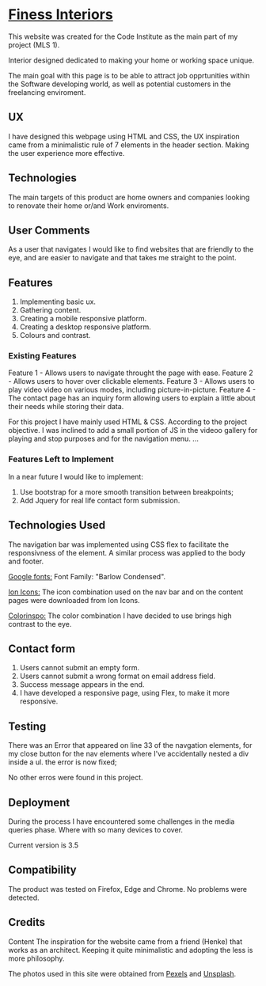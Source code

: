 # [Finess Interiors](https://fdasabino.github.io/Finess_Interios/index.html)

<!-- ![Iphone 5s](https://github.com/fdasabino/Finess_Interios/blob/main/assets/images/frames/320-home.jpg "Small Mobile")
![Tablets and small laptops](https://github.com/fdasabino/Finess_Interios/blob/main/assets/images/frames/700-home.jpg "Tablets and small laptops")
![Larger Screens](https://github.com/fdasabino/Finess_Interios/blob/main/assets/images/frames/large-home.jpg "Larger screens") -->

This website was created for the Code Institute as the main part of my project (MLS 1).

Interior designed dedicated to making your home or working space unique.

The main goal with this page is to be able to attract job opprtunities within the Software developing world, as well as potential customers in the freelancing enviroment.

## UX

I have designed this webpage using HTML and CSS, the UX inspiration came from a minimalistic rule of 7 elements in the header section. Making the user experience more effective.

## Technologies

The main targets of this product are home owners and companies looking to renovate their home or/and Work enviroments.

## User Comments

As a user that navigates I would like to find websites that are friendly to the eye, and are easier to navigate and that takes me straight to the point.

## Features

1. Implementing basic ux.
2. Gathering content.
3. Creating a mobile responsive platform.
4. Creating a desktop responsive platform.
5. Colours and contrast.

### Existing Features

Feature 1 - Allows users to navigate throught the page with ease.
Feature 2 - Allows users to hover over clickable elements.
Feature 3 - Allows users to play video video on various modes, including picture-in-picture.
Feature 4 - The contact page has an inquiry form allowing users to explain a little about their needs while storing their data.

For this project I have mainly used HTML & CSS. According to the project objective.
I was inclined to add a small portion of JS in the videoo gallery for playing and stop purposes and for the navigation menu.
...

### Features Left to Implement

In a near future I would like to implement:

1. Use bootstrap for a more smooth transition between breakpoints;
2. Add Jquery for real life contact form submission.

## Technologies Used

The navigation bar was implemented using CSS flex to facilitate the responsivness of the element.
A similar process was applied to the body and footer.

[Google fonts:](https://fonts.google.com/)
Font Family: "Barlow Condensed".

[Ion Icons:](https://ionicons.com/)
The icon combination used on the nav bar and on the content pages were downloaded from Ion Icons.

[Colorinspo:](https://colorsinspo.com/)
The color combination I have decided to use brings high contrast to the eye.

## Contact form

1. Users cannot submit an empty form.
2. Users cannot submit a wrong format on email address field.
3. Success message appears in the end.
4. I have developed a responsive page, using Flex, to make it more responsive.

## Testing

There was an Error that appeared on line 33 of the navgation elements, for my close button for the nav elements where I've accidentally nested a div inside a ul. the error is now fixed;

No other erros were found in this project.

## Deployment

During the process I have encountered some challenges in the media queries phase. Where with so many devices to cover.

Current version is 3.5

## Compatibility

The product was tested on Firefox, Edge and Chrome. No problems were detected.

## Credits

Content
The inspiration for the website came from a friend (Henke) that works as an architect.
Keeping it quite minimalistic and adopting the less is more philosophy.

The photos used in this site were obtained from [Pexels](https://www.pexels.com/) and [Unsplash](https://www.unsplash.com/).
